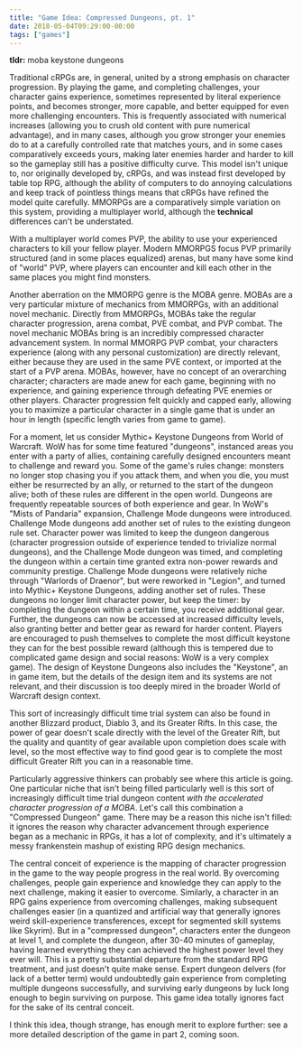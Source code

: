 ```yaml
---
title: "Game Idea: Compressed Dungeons, pt. 1"
date: 2018-05-04T09:29:00-00:00
tags: ["games"]
---
```


__tldr:__ moba keystone dungeons

Traditional cRPGs are, in general, united by a strong emphasis on character
progression. By playing the game, and completing challenges, your character
gains experience, sometimes represented by literal experience points, and
becomes stronger, more capable, and better equipped for even more challenging
encounters. This is frequently associated with numerical increases (allowing you
to crush old content with pure numerical advantage), and in many cases, although
you grow stronger your enemies do to at a carefully controlled rate that matches
yours, and in some cases comparatively exceeds yours, making later enemies
harder and harder to kill so the gameplay still has a positive difficulty curve.
This model isn't unique to, nor originally developed by, cRPGs, and was instead
first developed by table top RPG, although the ability of computers to do
annoying calculations and keep track of pointless things means that cRPGs have
refined the model quite carefully. MMORPGs are a comparatively simple variation
on this system, providing a multiplayer world, although the __technical__
differences can't be understated.

With a multiplayer world comes PVP, the ability to use your experienced
characters to kill your fellow player. Modern MMORPGS focus PVP primarily
structured (and in some places equalized) arenas, but many have some kind of
"world" PVP, where players can encounter and kill each other in the same places
you might find monsters.

Another aberration on the MMORPG genre is the MOBA genre. MOBAs are a very
particular mixture of mechanics from MMORPGs, with an additional novel mechanic.
Directly from MMORPGs, MOBAs take the regular character progression, arena
combat, PVE combat, and PVP combat. The novel mechanic MOBAs bring is an
incredibly compressed character advancement system. In normal MMORPG PVP combat,
your characters experience (along with any personal customization) are directly
relevant, either because they are used in the same PVE context, or imported at
the start of a PVP arena. MOBAs, however, have no concept of an overarching
character; characters are made anew for each game, beginning with no experience,
and gaining experience through defeating PVE enemies or other players. Character
progression felt quickly and capped early, allowing you to maximize a particular
character in a single game that is  under an hour in length (specific length
varies from game to game).

For a moment, let us consider Mythic+ Keystone Dungeons from World of Warcraft.
WoW has for some time featured "dungeons", instanced areas you enter with a
party of allies, containing carefully designed encounters meant to challenge and
reward you. Some of the game's rules change: monsters no longer stop chasing you
if you attack them, and when you die, you must either be resurrected by an ally,
or returned to the start of the dungeon alive; both of these rules are
different in the open world. Dungeons are frequently repeatable sources of both
experience and gear. In WoW's "Mists of Pandaria" expansion, Challenge Mode
dungeons were introduced. Challenge Mode dungeons add another set of rules to
the existing dungeon rule set. Character power was limited to keep the dungeon
dangerous (character progression outside of experience tended to trivialize
normal dungeons), and the Challenge Mode dungeon was timed, and completing the
dungeon within a certain time granted extra non-power rewards and community
prestige. Challenge Mode dungeons were relatively niche through "Warlords of
Draenor", but were reworked in "Legion", and turned into Mythic+ Keystone
Dungeons, adding another set of rules. These dungeons no longer limit character
power, but keep the timer: by completing the dungeon within a certain time, you
receive additional gear. Further, the dungeons can now be accessed at increased
difficulty levels, also granting better and better gear as reward for harder
content. Players are encouraged to push themselves to complete the most
difficult keystone they can for the best possible reward (although this is
tempered due to complicated game design and social reasons: WoW is a very
complex game). The design of Keystone Dungeons also includes the "Keystone", an
in game item, but the details of the design item and its systems are not
relevant, and their discussion is too deeply mired in the broader World of
Warcraft design context.

This sort of increasingly difficult time trial system can also be found in
another Blizzard product, Diablo 3, and its Greater Rifts. In this case, the
power of gear doesn't scale directly with the level of the Greater Rift, but the
quality and quantity of gear available upon completion does scale with level, so
the most effective way to find good gear is to complete the most difficult
Greater Rift you can in a reasonable time.

Particularly aggressive thinkers can probably see where this article is going.
One particular niche that isn't being filled particularly well is this sort of
increasingly difficult time trial dungeon content _with the accelerated
character progression of a MOBA_. Let's call this combination a "Compressed
Dungeon" game. There may be a reason this niche isn't filled:
it ignores the reason why character advancement through experience began as a
mechanic in RPGs, it has a lot of complexity, and it's ultimately a messy
frankenstein mashup of existing RPG design mechanics.

The central conceit of experience is the mapping of character progression in the
game to the way people progress in the real world. By overcoming challenges,
people gain experience and knowledge they can apply to the next challenge,
making it easier to overcome. Similarly, a character in an RPG gains experience
from overcoming challenges, making subsequent challenges easier (in a quantized
and artificial way that generally ignores weird skill-experience transferences,
except for segmented skill systems like Skyrim). But in a "compressed dungeon",
characters enter the dungeon at level 1, and complete the dungeon, after 30-40
minutes of gameplay, having learned everything they can achieved the highest
power level they ever will. This is a pretty substantial departure from the
standard RPG treatment, and just doesn't quite make sense. Expert dungeon
delvers (for lack of a better term) would undoubtedly gain experience from
completing multiple dungeons successfully, and surviving early dungeons by luck
long enough to begin surviving on purpose. This game idea totally ignores fact
for the sake of its central conceit.

I think this idea, though strange, has enough merit to explore further: see a
more detailed description of the game in part 2, coming soon.
